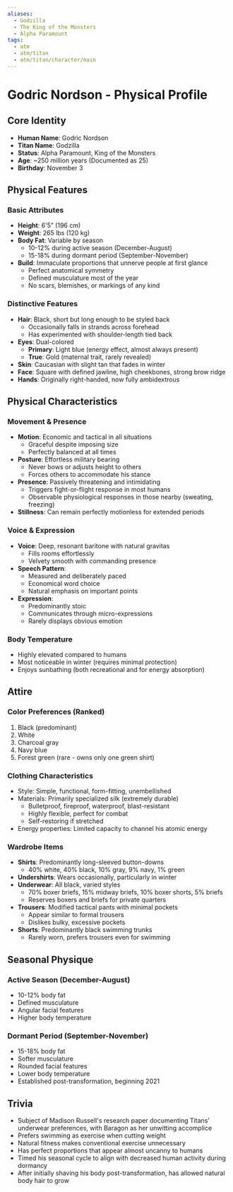 ```yaml
---
aliases:
  - Godzilla
  - The King of the Monsters
  - Alpha Paramount
tags:
  - atm
  - atm/titan
  - atm/titan/character/main
---
```


# Godric Nordson - Physical Profile

## Core Identity

- **Human Name**: Godric Nordson
- **Titan Name**: Godzilla
- **Status**: Alpha Paramount, King of the Monsters
- **Age**: ~250 million years (Documented as 25)
- **Birthday**: November 3

## Physical Features

### Basic Attributes

- **Height**: 6'5” (196 cm)
- **Weight**: 265 lbs (120 kg)
- **Body Fat**: Variable by season
  - 10-12% during active season (December-August)
  - 15-18% during dormant period (September-November)
- **Build**: Immaculate proportions that unnerve people at first glance
  - Perfect anatomical symmetry
  - Defined musculature most of the year
  - No scars, blemishes, or markings of any kind

### Distinctive Features

- **Hair**: Black, short but long enough to be styled back
  - Occasionally falls in strands across forehead
  - Has experimented with shoulder-length tied back
- **Eyes**: Dual-colored
  - **Primary**: Light blue (energy effect, almost always present)
  - **True**: Gold (maternal trait, rarely revealed)
- **Skin**: Caucasian with slight tan that fades in winter
- **Face**: Square with defined jawline, high cheekbones, strong brow ridge
- **Hands**: Originally right-handed, now fully ambidextrous

## Physical Characteristics

### Movement & Presence

- **Motion**: Economic and tactical in all situations
  - Graceful despite imposing size
  - Perfectly balanced at all times
- **Posture**: Effortless military bearing
  - Never bows or adjusts height to others
  - Forces others to accommodate his stance
- **Presence**: Passively threatening and intimidating
  - Triggers fight-or-flight response in most humans
  - Observable physiological responses in those nearby (sweating, freezing)
- **Stillness**: Can remain perfectly motionless for extended periods

### Voice & Expression

- **Voice**: Deep, resonant baritone with natural gravitas
  - Fills rooms effortlessly
  - Velvety smooth with commanding presence
- **Speech Pattern**:
  - Measured and deliberately paced
  - Economical word choice
  - Natural emphasis on important points
- **Expression**:
  - Predominantly stoic
  - Communicates through micro-expressions
  - Rarely displays obvious emotion

### Body Temperature

- Highly elevated compared to humans
- Most noticeable in winter (requires minimal protection)
- Enjoys sunbathing (both recreational and for energy absorption)

## Attire

### Color Preferences (Ranked)

1. Black (predominant)
2. White
3. Charcoal gray
4. Navy blue
5. Forest green (rare - owns only one green shirt)

### Clothing Characteristics

- Style: Simple, functional, form-fitting, unembellished
- Materials: Primarily specialized silk (extremely durable)
  - Bulletproof, fireproof, waterproof, blast-resistant
  - Highly flexible, perfect for combat
  - Self-restoring if stretched
- Energy properties: Limited capacity to channel his atomic energy

### Wardrobe Items

- **Shirts**: Predominantly long-sleeved button-downs
  - 40% white, 40% black, 10% gray, 9% navy, 1% green
- **Undershirts**: Wears occasionally, particularly in winter
- **Underwear**: All black, varied styles
  - 70% boxer briefs, 15% midway briefs, 10% boxer shorts, 5% briefs
  - Reserves boxers and briefs for private quarters
- **Trousers**: Modified tactical pants with minimal pockets
  - Appear similar to formal trousers
  - Dislikes bulky, excessive pockets
- **Shorts**: Predominantly black swimming trunks
  - Rarely worn, prefers trousers even for swimming

## Seasonal Physique

### Active Season (December-August)

- 10-12% body fat
- Defined musculature
- Angular facial features
- Higher body temperature

### Dormant Period (September-November)

- 15-18% body fat
- Softer musculature
- Rounded facial features
- Lower body temperature
- Established post-transformation, beginning 2021

## Trivia

- Subject of Madison Russell's research paper documenting Titans' underwear preferences, with Baragon as her unwitting accomplice
- Prefers swimming as exercise when cutting weight
- Natural fitness makes conventional exercise unnecessary
- Has perfect proportions that appear almost uncanny to humans
- Timed his seasonal cycle to align with decreased human activity during dormancy
- After initially shaving his body post-transformation, has allowed natural body hair to grow